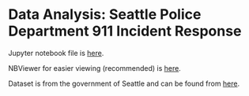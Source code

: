 # Data Analysis: Seattle Police Department 911 Incident Response

Jupyter notebook file is [here](Seattle_911_Analysis.ipynb).

NBViewer for easier viewing (recommended) is [here](https://nbviewer.jupyter.org/github/rileynwong/seattle-911/blob/master/Seattle_911_Analysis.ipynb).

Dataset is from the government of Seattle and can be found from [here](https://data.seattle.gov/Public-Safety/Seattle-Police-Department-911-Incident-Response/3k2p-39jp).
